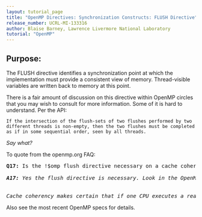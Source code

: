```yaml
---
layout: tutorial_page
title: "OpenMP Directives: Synchronization Constructs: FLUSH Directive"
release_number: UCRL-MI-133316
author: Blaise Barney, Lawrence Livermore National Laboratory
tutorial: "OpenMP"
---
```


## Purpose:

The FLUSH directive identifies a synchronization point at which the implementation must provide a consistent view of memory. Thread-visible variables are written back to memory at this point.

There is a fair amount of discussion on this directive within OpenMP circles that you may wish to consult for more information. Some of it is hard to understand. Per the API:
```
If the intersection of the flush-sets of two flushes performed by two different threads is non-empty, then the two flushes must be completed as if in some sequential order, seen by all threads.
```
*Say what?*

To quote from the openmp.org FAQ:

<pre>
<b>Q17:</b> Is the !$omp flush directive necessary on a cache coherent system?

<i><b>A17:</b> Yes the flush directive is necessary. Look in the OpenMP specifications for examples of it's uses. The directive is necessary to instruct the compiler that the variable must be written to/read from the memory system, i.e. that the variable can not be kept in a local CPU register over the flush "statement" in your code.


Cache coherency makes certain that if one CPU executes a read or write instruction from/to memory, then all other CPUs in the system will get the same value from that memory address when they access it. All caches will show a coherent value. However, in the OpenMP standard there must be a way to instruct the compiler to actually insert the read/write machine instruction and not postpone it. Keeping a variable in a register in a loop is very common when producing efficient machine language code for a loop.
</i></pre>

Also see the most recent OpenMP specs for details.